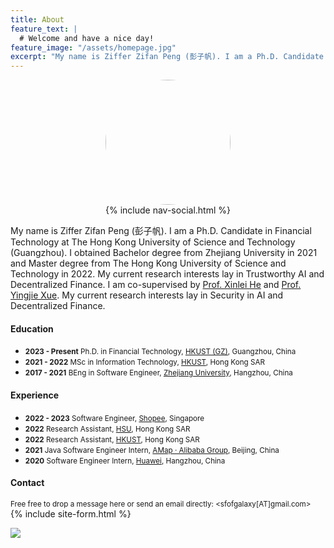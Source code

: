 ```yaml
---
title: About
feature_text: |
  # Welcome and have a nice day!
feature_image: "/assets/homepage.jpg"
excerpt: "My name is Ziffer Zifan Peng (彭子帆). I am a Ph.D. Candidate in Financial Technology at The Hong Kong University of Science and Technology (Guangzhou). I obtained Bachelor degree from Zhejiang University in 2021 and Master degree from The Hong Kong University of Science and Technology in 2022. My current research interests lay in Trustworthy AI and Decentralized Finance."
---
```


<img src="/assets/avatar.jpg" style="width:200px;height:200px;border-radius:50%;display: block; margin-left: auto;margin-right: auto; " alt="">

<div style="text-align: center;">
{% include nav-social.html %}
</div>

<!-- Ziffer Zifan Peng (彭子帆, [pronounce my name](https://translate.google.com/?sl=zh-CN&tl=en&text=%E5%BD%AD%E5%AD%90%E5%B8%86&op=translate&hl=zh-CN)) is a Ph.D. Candidate in Financial Technology at The Hong Kong University of Science and Technology (Guangzhou). He obtained his Bachelor degree from Zhejiang University in 2021 and Master degree from The Hong Kong University of Science and Technology in 2022. My supervisor is [Dr. Yingjie Xue](https://yingjiexue-brown.github.io/). His current research interests lay in Decentralized Finance and Trustworthy AI. -->

<!-- Ziffer Zifan Peng (彭子帆) is a Ph.D. Candidate in Financial Technology at The Hong Kong University of Science and Technology (Guangzhou). He obtained his Bachelor degree from Zhejiang University in 2021 and Master degree from The Hong Kong University of Science and Technology in 2022. He is co-supervised by [Prof. Xinlei He](https://xinleihe.github.io/) and [Prof. Yingjie Xue](https://yingjiexue-brown.github.io/). His current research interests lay in Trustworthy AI and Decentralized Finance. -->
My name is Ziffer Zifan Peng (彭子帆). I am a Ph.D. Candidate in Financial Technology at The Hong Kong University of Science and Technology (Guangzhou). I obtained Bachelor degree from Zhejiang University in 2021 and Master degree from The Hong Kong University of Science and Technology in 2022. My current research interests lay in Trustworthy AI and Decentralized Finance. I am co-supervised by [Prof. Xinlei He](https://xinleihe.github.io/) and [Prof. Yingjie Xue](https://yingjiexue-brown.github.io/). My current research interests lay in Security in AI and Decentralized Finance.

#### Education

- <small>**2023 - Present** Ph.D. in Financial Technology, [HKUST (GZ)](https://hkust-gz.edu.cn/), Guangzhou, China</small>
- <small>**2021 - 2022** MSc in Information Technology, [HKUST](https://hkust.edu.hk/), Hong Kong SAR</small>
- <small>**2017 - 2021** BEng in Software Engineer, [Zhejiang University](https://www.zju.edu.cn/english/), Hangzhou, China</small>

#### Experience

- <small>**2022 - 2023** Software Engineer, [Shopee](https://shopee.com/index.html), Singapore</small>
- <small>**2022** Research Assistant, [HSU](https://scm.hsu.edu.hk/hk/aboutus/faculty/56), Hong Kong SAR</small>
- <small>**2022** Research Assistant, [HKUST](https://sosc.hkust.edu.hk/people/wenjuan-zheng), Hong Kong SAR</small>
- <small>**2021** Java Software Engineer Intern, [AMap · Alibaba Group](https://www.alibabagroup.com/en-US), Beijing, China</small>
- <small>**2020** Software Engineer Intern, [Huawei](https://www.huawei.com/en/), Hangzhou, China</small>

#### Contact
<small>Free free to drop a message here or send an email directly: <sfofgalaxy[AT]gmail.com></small>
{% include site-form.html %}


<a href="https://clustrmaps.com/site/1bvqh" title="Visit tracker"><img src="//www.clustrmaps.com/map_v2.png?d=2ben3YzveUZsxGlDN7qE3EglP2r1PUu78IZ4eUw6rFU&cl=ffffff"></a>